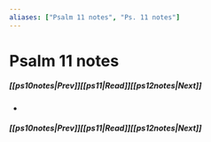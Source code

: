 ```yaml
---
aliases: ["Psalm 11 notes", "Ps. 11 notes"]
---
```

# Psalm 11 notes
##### <span class=arrow-left></span>[[ps10notes|Prev]]<span class=navigation-separator></span>[[ps11|Read]]<span class=navigation-separator></span>[[ps12notes|Next]]<span class=arrow-right></span>
- 
##### <span class=arrow-left></span>[[ps10notes|Prev]]<span class=navigation-separator></span>[[ps11|Read]]<span class=navigation-separator></span>[[ps12notes|Next]]<span class=arrow-right></span>